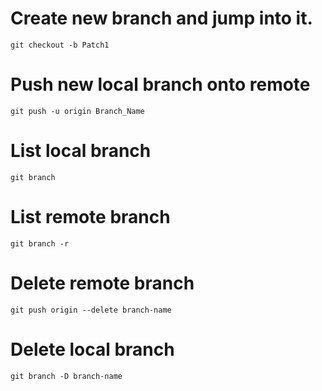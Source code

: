 # Create new branch and jump into it.
`git checkout -b Patch1`
# Push new local branch onto remote
`git push -u origin Branch_Name`
# List local branch
`git branch`
# List remote branch
`git branch -r`
# Delete remote branch
`git push origin --delete branch-name`
# Delete local branch
`git branch -D branch-name`